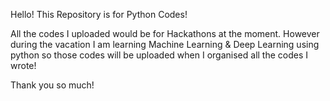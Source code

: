 Hello! This Repository is for Python Codes!

All the codes I uploaded would be for Hackathons at the moment.
However during the vacation I am learning Machine Learning & Deep Learning using python so those codes will be uploaded when I organised all the codes I wrote!

Thank you so much!

